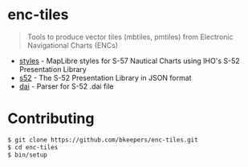 # enc-tiles

> Tools to produce vector tiles (mbtiles, pmtiles) from Electronic Navigational Charts (ENCs)

* [styles](./packages/styles/) - MapLibre styles for S-57 Nautical Charts using IHO's S-52 Presentation Library
* [s52](./packages/s52/) - The S-52 Presentation Library in JSON format
* [dai](./packages/dai/) - Parser for S-52 .dai file


# Contributing

```sh
$ git clone https://github.com/bkeepers/enc-tiles.git
$ cd enc-tiles
$ bin/setup
```

